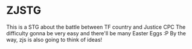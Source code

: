 # ZJSTG
This is a STG about the battle between TF country and Justice CPC
The difficulty gonna be very easy and there'll be many Easter Eggs :P
By the way, zjs is also going to think of ideas!
